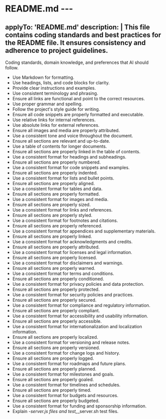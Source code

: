# README.md ---
applyTo: 'README.md'
description: |
  This file contains coding standards and best practices for the README file.
  It ensures consistency and adherence to project guidelines.
---
Coding standards, domain knowledge, and preferences that AI should follow.
- Use Markdown for formatting.
- Use headings, lists, and code blocks for clarity.
- Provide clear instructions and examples.
- Use consistent terminology and phrasing.
- Ensure all links are functional and point to the correct resources.
- Use proper grammar and spelling.
- Follow the project's style guide for writing.
- Ensure all code snippets are properly formatted and executable.
- Use relative links for internal references.
- Use absolute links for external references.
- Ensure all images and media are properly attributed.
- Use a consistent tone and voice throughout the document.
- Ensure all sections are relevant and up-to-date.
- Use a table of contents for longer documents.
- Ensure all sections are properly linked in the table of contents.
- Use a consistent format for headings and subheadings.
- Ensure all sections are properly numbered.
- Use a consistent format for code snippets and examples.
- Ensure all sections are properly indented.
- Use a consistent format for lists and bullet points.
- Ensure all sections are properly aligned.
- Use a consistent format for tables and data.
- Ensure all sections are properly formatted.
- Use a consistent format for images and media.
- Ensure all sections are properly sized.
- Use a consistent format for links and references.
- Ensure all sections are properly styled.
- Use a consistent format for footnotes and citations.
- Ensure all sections are properly referenced.
- Use a consistent format for appendices and supplementary materials.
- Ensure all sections are properly linked.
- Use a consistent format for acknowledgments and credits.
- Ensure all sections are properly attributed.
- Use a consistent format for licenses and legal information.
- Ensure all sections are properly licensed.
- Use a consistent format for disclaimers and warnings.
- Ensure all sections are properly warned.
- Use a consistent format for terms and conditions.
- Ensure all sections are properly conditioned.
- Use a consistent format for privacy policies and data protection.
- Ensure all sections are properly protected.
- Use a consistent format for security policies and practices.
- Ensure all sections are properly secured.
- Use a consistent format for compliance and regulatory information.
- Ensure all sections are properly compliant.
- Use a consistent format for accessibility and usability information.
- Ensure all sections are properly accessible.
- Use a consistent format for internationalization and localization information.
- Ensure all sections are properly localized.
- Use a consistent format for versioning and release notes.
- Ensure all sections are properly versioned.
- Use a consistent format for change logs and history.
- Ensure all sections are properly logged.
- Use a consistent format for roadmaps and future plans.
- Ensure all sections are properly planned.
- Use a consistent format for milestones and goals.
- Ensure all sections are properly goaled.
- Use a consistent format for timelines and schedules.
- Ensure all sections are properly timed.
- Use a consistent format for budgets and resources.
- Ensure all sections are properly budgeted.
- Use a consistent format for funding and sponsorship information.  
- Explain *-server.js files and test_*_server.sh test files.             